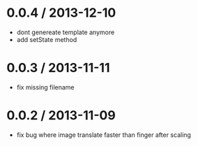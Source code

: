 
0.0.4 / 2013-12-10
==================

 * dont genereate template anymore
 * add setState method

0.0.3 / 2013-11-11
==================

 * fix missing filename

0.0.2 / 2013-11-09
==================

 * fix bug where image translate faster than finger after scaling
